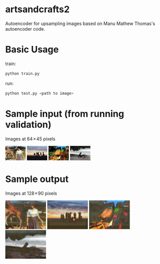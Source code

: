 # artsandcrafts2

Autoencoder for upsampling images based on Manu Mathew Thomas's autoencoder code. 


# Basic Usage


train:
```bash
python train.py
```
run:
```bash
python test.py <path to image>
```

# Sample input (from running validation) 

Images at 64 × 45 pixels 

![alt text](https://github.com/sarahmfrost/artsandcrafts2/blob/master/autoencoder_images/1_input.jpg)
![alt text](https://github.com/sarahmfrost/artsandcrafts2/blob/master/autoencoder_images/2_input.jpg)
![alt text](https://github.com/sarahmfrost/artsandcrafts2/blob/master/autoencoder_images/3_input.jpg)
![alt text](https://github.com/sarahmfrost/artsandcrafts2/blob/master/autoencoder_images/4_input.jpg)


# Sample output 

Images at 128 × 90 pixels

![alt text](https://github.com/sarahmfrost/artsandcrafts2/blob/master/autoencoder_images/1_output.jpg)
![alt text](https://github.com/sarahmfrost/artsandcrafts2/blob/master/autoencoder_images/2_output.jpg)
![alt text](https://github.com/sarahmfrost/artsandcrafts2/blob/master/autoencoder_images/3_output.jpg)
![alt text](https://github.com/sarahmfrost/artsandcrafts2/blob/master/autoencoder_images/4_output.jpg)
